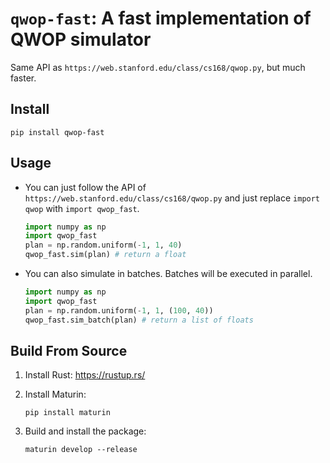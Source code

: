 # `qwop-fast`: A fast implementation of QWOP simulator

Same API as `https://web.stanford.edu/class/cs168/qwop.py`, but much faster.

## Install

```
pip install qwop-fast
```

## Usage

- You can just follow the API of `https://web.stanford.edu/class/cs168/qwop.py` and just replace `import qwop` with `import qwop_fast`.

    ```python
    import numpy as np
    import qwop_fast
    plan = np.random.uniform(-1, 1, 40)
    qwop_fast.sim(plan) # return a float
    ```

- You can also simulate in batches. Batches will be executed in parallel.

    ```python
    import numpy as np
    import qwop_fast
    plan = np.random.uniform(-1, 1, (100, 40))
    qwop_fast.sim_batch(plan) # return a list of floats
    ```

## Build From Source

1. Install Rust: https://rustup.rs/

2. Install Maturin: 
    ```
    pip install maturin
    ```

3. Build and install the package:
    ```
    maturin develop --release
    ```

